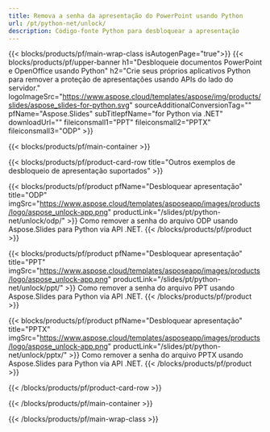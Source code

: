 ```yaml
---
title: Remova a senha da apresentação do PowerPoint usando Python
url: /pt/python-net/unlock/
description: Código-fonte Python para desbloquear a apresentação
---
```


{{< blocks/products/pf/main-wrap-class isAutogenPage="true">}}
{{< blocks/products/pf/upper-banner h1="Desbloqueie documentos PowerPoint e OpenOffice usando Python" h2="Crie seus próprios aplicativos Python para remover a proteção de apresentações usando APIs do lado do servidor." logoImageSrc="https://www.aspose.cloud/templates/aspose/img/products/slides/aspose_slides-for-python.svg" sourceAdditionalConversionTag="" pfName="Aspose.Slides" subTitlepfName="for Python via .NET" downloadUrl="" fileiconsmall1="PPT" fileiconsmall2="PPTX" fileiconsmall3="ODP" >}}

{{< blocks/products/pf/main-container >}}

{{< blocks/products/pf/product-card-row title="Outros exemplos de desbloqueio de apresentação suportados" >}}

{{< blocks/products/pf/product pfName="Desbloquear apresentação" title="ODP" imgSrc="https://www.aspose.cloud/templates/asposeapp/images/products/logo/aspose_unlock-app.png" productLink="/slides/pt/python-net/unlock/odp/" >}}
Como remover a senha do arquivo ODP usando Aspose.Slides para Python via API .NET.
{{< /blocks/products/pf/product >}}

{{< blocks/products/pf/product pfName="Desbloquear apresentação" title="PPT" imgSrc="https://www.aspose.cloud/templates/asposeapp/images/products/logo/aspose_unlock-app.png" productLink="/slides/pt/python-net/unlock/ppt/" >}}
Como remover a senha do arquivo PPT usando Aspose.Slides para Python via API .NET.
{{< /blocks/products/pf/product >}}

{{< blocks/products/pf/product pfName="Desbloquear apresentação" title="PPTX" imgSrc="https://www.aspose.cloud/templates/asposeapp/images/products/logo/aspose_unlock-app.png" productLink="/slides/pt/python-net/unlock/pptx/" >}}
Como remover a senha do arquivo PPTX usando Aspose.Slides para Python via API .NET.
{{< /blocks/products/pf/product >}}



{{< /blocks/products/pf/product-card-row >}}

{{< /blocks/products/pf/main-container >}}
    
{{< /blocks/products/pf/main-wrap-class >}}